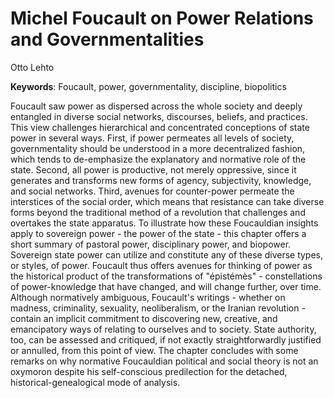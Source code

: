 # Michel Foucault on Power Relations and Governmentalities

Otto Lehto

**Keywords**: Foucault, power, governmentality, discipline, biopolitics

Foucault saw power as dispersed across the whole society and deeply entangled in diverse
social networks, discourses, beliefs, and practices. This view challenges hierarchical and concentrated
conceptions of state power in several ways. First, if power permeates all levels of society,
governmentality should be understood in a more decentralized fashion, which tends to de-emphasize
the explanatory and normative role of the state. Second, all power is productive, not merely oppressive,
since it generates and transforms new forms of agency, subjectivity, knowledge, and social networks.
Third, avenues for counter-power permeate the interstices of the social order, which means that
resistance can take diverse forms beyond the traditional method of a revolution that challenges
and overtakes the state apparatus. To illustrate how these Foucauldian insights apply to sovereign
power - the power of the state - this chapter offers a short summary of pastoral power,
disciplinary power, and biopower. Sovereign state power can utilize and constitute any of
these diverse types, or styles, of power. Foucault thus offers avenues for thinking of power
as the historical product of the transformations of "épistémès" - constellations of power-knowledge
that have changed, and will change further, over time. Although normatively ambiguous, Foucault's
writings - whether on madness, criminality, sexuality, neoliberalism, or the Iranian revolution - 
contain an implicit commitment to discovering new, creative, and emancipatory ways of relating
to ourselves and to society. State authority, too, can be assessed and critiqued, if not exactly
straightforwardly justified or annulled, from this point of view. The chapter concludes with some
remarks on why normative Foucauldian political and social theory is not an oxymoron despite his
self-conscious predilection for the detached, historical-genealogical mode of analysis.
